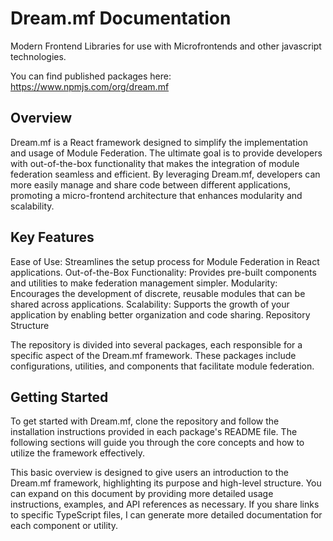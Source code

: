 # Dream.mf Documentation

Modern Frontend Libraries for use with Microfrontends and other javascript technologies.

You can find published packages here: https://www.npmjs.com/org/dream.mf

## Overview

Dream.mf is a React framework designed to simplify the implementation and usage of Module Federation. The ultimate goal is to provide developers with out-of-the-box functionality that makes the integration of module federation seamless and efficient. By leveraging Dream.mf, developers can more easily manage and share code between different applications, promoting a micro-frontend architecture that enhances modularity and scalability.

## Key Features

Ease of Use: Streamlines the setup process for Module Federation in React applications.
Out-of-the-Box Functionality: Provides pre-built components and utilities to make federation management simpler.
Modularity: Encourages the development of discrete, reusable modules that can be shared across applications.
Scalability: Supports the growth of your application by enabling better organization and code sharing.
Repository Structure

The repository is divided into several packages, each responsible for a specific aspect of the Dream.mf framework. These packages include configurations, utilities, and components that facilitate module federation.

## Getting Started

To get started with Dream.mf, clone the repository and follow the installation instructions provided in each package's README file. The following sections will guide you through the core concepts and how to utilize the framework effectively.

This basic overview is designed to give users an introduction to the Dream.mf framework, highlighting its purpose and high-level structure. You can expand on this document by providing more detailed usage instructions, examples, and API references as necessary. If you share links to specific TypeScript files, I can generate more detailed documentation for each component or utility.
